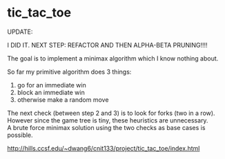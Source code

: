 # tic_tac_toe

UPDATE:  
  
  I DID IT. NEXT STEP: REFACTOR AND THEN ALPHA-BETA PRUNING!!!!

The goal is to implement a minimax algorithm which I know nothing about.  
  
So far my primitive algorithm does 3 things:  
1. go for an immediate win  
2. block an immediate win  
3. otherwise make a random move  
  
The next check (between step 2 and 3) is to look for forks (two in a row).  
However since the game tree is tiny, these heuristics are unnecessary.  
A brute force minimax solution using the two checks as base cases is possible.  

http://hills.ccsf.edu/~dwang6/cnit133/project/tic_tac_toe/index.html
